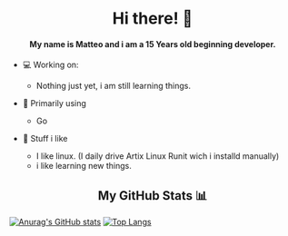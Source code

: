 <h1 align="center">Hi there! 👋</h1>
<h4 align="center">My name is Matteo and i am a 15 Years old beginning developer.</h4>

- 💻 Working on:
    - Nothing just yet, i am still learning things.

- 🔭 Primarily using
    - Go 

- 📖 Stuff i like
    - I like linux. (I daily drive Artix Linux Runit wich i installd manually)
    - i like learning new things.

<h2 align="center">My GitHub Stats 📊</h2>

[![Anurag's GitHub stats](https://github-readme-stats.vercel.app/api?username=DeadlyFamous06&theme=gruvbox)](https://github.com/anuraghazra/github-readme-stats)
[![Top Langs](https://github-readme-stats.vercel.app/api/top-langs/?username=DeadlyFamous06&hide=shell,python&layout=compact&theme=gruvbox)](https://github.com/anuraghazra/github-readme-stats)





